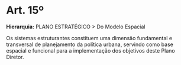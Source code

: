 # Art. 15º

**Hierarquia:** PLANO ESTRATÉGICO > Do Modelo Espacial

Os sistemas estruturantes constituem uma dimensão fundamental e transversal de planejamento da política urbana, servindo como base espacial e funcional para a implementação dos objetivos deste Plano Diretor.






